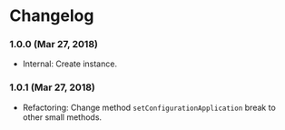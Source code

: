 # Changelog

### 1.0.0 (Mar 27, 2018)

- Internal: Create instance.

### 1.0.1 (Mar 27, 2018)

- Refactoring: Change method `setConfigurationApplication` break to other small methods.
